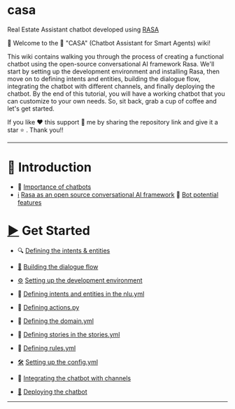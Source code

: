 # casa
Real Estate Assistant chatbot developed using [RASA](https://rasa.com/)

👋 Welcome to the 🤖 "CASA" (Chatbot Assistant for Smart Agents) wiki!

This wiki contains walking you through the process of creating a functional chatbot using the open-source conversational AI framework Rasa. We'll start by setting up the development environment and installing Rasa, then move on to defining intents and entities, building the dialogue flow, integrating the chatbot with different channels, and finally deploying the chatbot. By the end of this tutorial, you will have a working chatbot that you can customize to your own needs. So, sit back, grab a cup of coffee and let's get started.

If you like ❤️ this support 🤗 me by sharing the repository link and give it a star ⭐ . Thank you!! 


***


# 📣 Introduction
* 🤖 [Importance of chatbots](https://github.com/pmutua/casa/wiki/The-importance-of-chatbots-in-today's-world)
* [ℹ️](https://emojipedia.org/information/) [Rasa as an open source conversational AI framework](https://github.com/pmutua/casa/wiki/Rasa-as-an-open-source-conversational-AI-framework)
🌟 [Bot potential features](https://github.com/pmutua/casa/wiki/Potential-features)

# [▶️](https://emojiguide.com/symbols/play-button/#:~:text=play%20button%20%E2%96%B6%EF%B8%8F&text=This%20emoji%20is%20used%20when,You%20probably%20did!) Get Started
* 🔍 [Defining the intents & entities](https://github.com/pmutua/casa/wiki/Defining-the-intents-and-entities)
* [💬](https://emojipedia.org/speech-balloon/) [Building the dialogue flow](https://github.com/pmutua/casa/wiki/Building-the-dialogue-flow)
* [⚙️](https://emojipedia.org/gear/) [Setting up the development environment](https://github.com/pmutua/casa/wiki/Setting-up-the-development-environment)
* 🔧 [Defining intents and entities in the nlu.yml](https://github.com/pmutua/casa/wiki/Defining-intents-and-entities-in-the-NLU.yml-file)

* 🔧 [Defining actions.py](https://github.com/pmutua/casa/wiki/Defining-actions.py-file)

* 🔧 [Defining the domain.yml](https://github.com/pmutua/casa/wiki/Defining-the-domain.yml)

* 🔧 [Defining stories in the stories.yml](https://github.com/pmutua/casa/wiki/Defining-stories-in-the-stories.yml-file)

* 🔧 [Defining rules.yml](https://github.com/pmutua/casa/wiki/Defining-rules.yml-file)
* [🛠️](https://emojipedia.org/hammer-and-wrench/) [Setting up the config.yml](https://github.com/pmutua/casa/wiki/Setting-up-the-config.yml-file)
* 🔀 [Integrating the chatbot with channels](https://github.com/pmutua/casa/wiki/Defining-the-endpoints.yml-file)
* [🚀](https://emojipedia.org/rocket/) [Deploying the chatbot](https://github.com/pmutua/casa/wiki/Deploying-the-chatbot)


***
